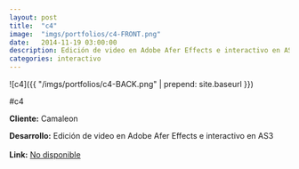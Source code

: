 ```yaml
---
layout:	post
title:	"c4"
image:	"imgs/portfolios/c4-FRONT.png"
date:   2014-11-19 03:00:00
description: Edición de video en Adobe Afer Effects e interactivo en AS3
categories: interactivo
---
```

![c4]({{ "/imgs/portfolios/c4-BACK.png" | prepend: site.baseurl }})

#c4

**Cliente:** Camaleon

**Desarrollo:** Edición de video en Adobe Afer Effects e interactivo en AS3
<br><br>
**Link:**
<a class="link" href="#" target="blank"> No disponible</a>